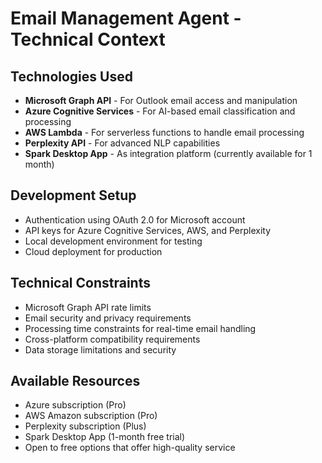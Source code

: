 # Email Management Agent - Technical Context

## Technologies Used
- **Microsoft Graph API** - For Outlook email access and manipulation
- **Azure Cognitive Services** - For AI-based email classification and processing
- **AWS Lambda** - For serverless functions to handle email processing
- **Perplexity API** - For advanced NLP capabilities
- **Spark Desktop App** - As integration platform (currently available for 1 month)

## Development Setup
- Authentication using OAuth 2.0 for Microsoft account
- API keys for Azure Cognitive Services, AWS, and Perplexity
- Local development environment for testing
- Cloud deployment for production

## Technical Constraints
- Microsoft Graph API rate limits
- Email security and privacy requirements
- Processing time constraints for real-time email handling
- Cross-platform compatibility requirements
- Data storage limitations and security

## Available Resources
- Azure subscription (Pro)
- AWS Amazon subscription (Pro)
- Perplexity subscription (Plus)
- Spark Desktop App (1-month free trial)
- Open to free options that offer high-quality service
